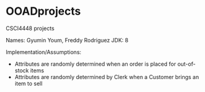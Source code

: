 # OOADprojects
CSCI4448 projects

Names: Gyumin Youm, Freddy Rodriguez
JDK: 8

Implementation/Assumptions:

- Attributes are randomly determined when an order is placed for out-of-stock items
- Attributes are randomly determined by Clerk when a Customer brings an item to sell